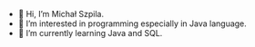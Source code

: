 - 👋 Hi, I’m Michał Szpila.
- 👀 I’m interested in programming especially in Java language.
- 🌱 I’m currently learning Java and SQL.

<!---
michalszpila20/michalszpila20 is a ✨ special ✨ repository because its `README.md` (this file) appears on your GitHub profile.
You can click the Preview link to take a look at your changes.
--->
